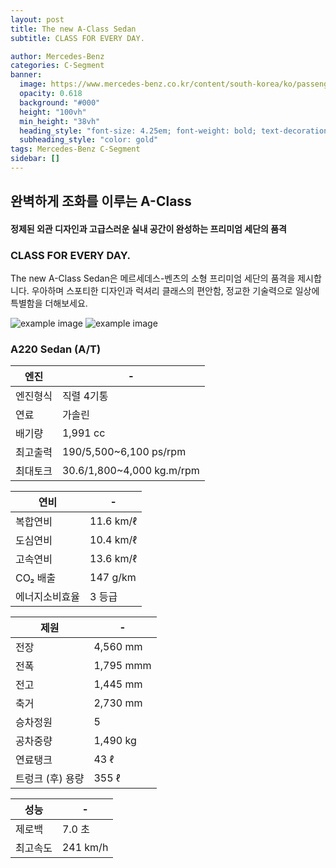 ```yaml
---
layout: post
title: The new A-Class Sedan
subtitle: CLASS FOR EVERY DAY.

author: Mercedes-Benz
categories: C-Segment
banner:
  image: https://www.mercedes-benz.co.kr/content/south-korea/ko/passengercars/models/saloon/a-class/overview/_jcr_content/root/responsivegrid/hotspot_module_copy/hotspot_simple_image.component.damq6.3380050197077.jpg/mercedes-benz-a-class-v177-exterior-hotspot-3302x1858-03-2023.jpg
  opacity: 0.618
  background: "#000"
  height: "100vh"
  min_height: "38vh"
  heading_style: "font-size: 4.25em; font-weight: bold; text-decoration: underline"
  subheading_style: "color: gold"
tags: Mercedes-Benz C-Segment
sidebar: []
---
```

## 완벽하게 조화를 이루는 A-Class
#### 정제된 외관 디자인과 고급스러운 실내 공간이 완성하는 프리미엄 세단의 품격

### CLASS FOR EVERY DAY.
The new A-Class Sedan은 메르세데스-벤츠의 소형 프리미엄 세단의 품격을 제시합니다. 우아하며 스포티한 디자인과 럭셔리 클래스의 편안함, 정교한 기술력으로 일상에 특별함을 더해보세요.

![example image](https://www.mercedes-benz.co.kr/content/south-korea/ko/passengercars/models/saloon/a-class/overview/_jcr_content/root/responsivegrid/media_slider/media_slider_item_920359985/image.component.damq4.3395391927724.jpg/the-new-alcss-sedan-highlight-interior.jpg "A 클래스 내장")
![example image](https://autoimg.danawa.com/gallery/4427/20221006_4427%20(7).jpg?resize=800:* "A 클래스 해치백 세단")

### A220 Sedan (A/T)

| 엔진                   | -             |
| --------------------- | --------------------- |
| 엔진형식               | 직렬 4기통           |
| 연료 | 가솔린 |
| 배기량 | 1,991 cc |
| 최고출력 | 190/5,500~6,100 ps/rpm| 
| 최대토크 | 30.6/1,800~4,000 kg.m/rpm | 

| 연비                   | -             |
| --------------------- | --------------------- |
| 복합연비|     11.6 km/ℓ       |
| 도심연비|     10.4 km/ℓ |
| 고속연비 |    13.6 km/ℓ|
| CO₂ 배출 |       147 g/km | 
| 에너지소비효율 |         3 등급| 

| 제원                  | -             |
| --------------------- | --------------------- |
| 전장       |   4,560 mm    |
| 전폭       | 1,795 mmm |
| 전고       | 1,445 mm|
| 축거       |  2,730 mm|
| 승차정원   |   5 | 
| 공차중량   |  1,490 kg|
| 연료탱크   |   43 ℓ  |
| 트렁크 (후) 용량 | 355 ℓ |

| 성능                | -             |
| --------------------- | --------------------- |
| 제로백| 7.0 초   |
|최고속도 | 241 km/h |

